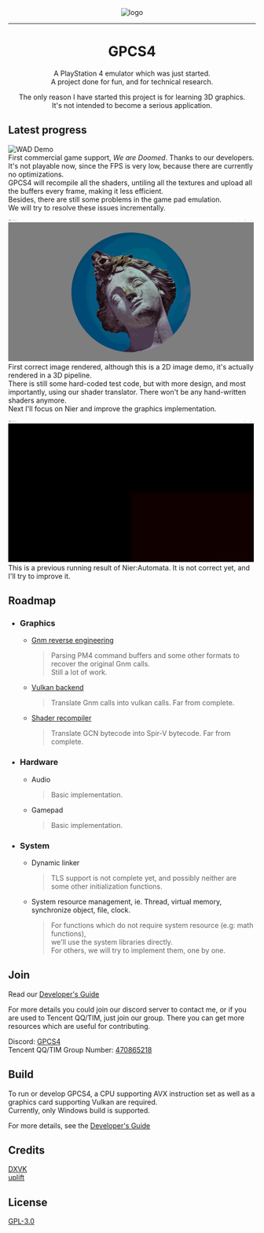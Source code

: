 <div align="center">
   <img width="640" src="https://github.com/Inori/GPCS4/blob/master/Misc/logo.png" alt="logo"></br>

----
# GPCS4
A PlayStation 4 emulator which was just started.  
A project done for fun, and for technical research.  


The only reason I have started this project is for learning 3D graphics.  
It's not intended to become a serious application.
</div>




## Latest progress

![WAD Demo](https://github.com/Inori/ImageHost/blob/master/GPCS4/wad_demo.gif)  
First commercial game support, *We are Doomed*. Thanks to our developers.  
It's not playable now, since the FPS is very low, because there are currently no optimizations.  
GPCS4 will recompile all the shaders, untiling all the textures and upload all the buffers every frame, making it less efficient.  
Besides, there are still some problems in the game pad emulation.  
We will try to resolve these issues incrementally.

![Basic Quad](https://github.com/Inori/ImageHost/blob/master/GPCS4/basic_quad.gif)  
First correct image rendered, although this is a 2D image demo, it's actually rendered in a 3D pipeline.  
There is still some hard-coded test code, but with more design, and most importantly, using our shader translator. There won't be any hand-written shaders anymore.  
Next I'll focus on Nier and improve the graphics implementation.

![Nier Demo](https://github.com/Inori/ImageHost/blob/master/GPCS4/nier_logo.gif)  
This is a previous running result of Nier:Automata. It is not correct yet, and I'll try to improve it.

## Roadmap

* ### Graphics
    * [Gnm reverse engineering](https://github.com/Inori/GPCS4/tree/master/GPCS4/Graphic/Gnm)
        > Parsing PM4 command buffers and some other formats to recover the original Gnm calls.  
        Still a lot of work.
    * [Vulkan backend](https://github.com/Inori/GPCS4/tree/master/GPCS4/Graphic/Gve)
        > Translate Gnm calls into vulkan calls. Far from complete.
    * [Shader recompiler](https://github.com/Inori/GPCS4/tree/master/GPCS4/Graphic/Pssl)
        > Translate GCN bytecode into Spir-V bytecode. Far from complete.

* ### Hardware
    * Audio
        > Basic implementation.
    * Gamepad
        > Basic implementation.

* ### System
    * Dynamic linker
        > TLS support is not complete yet, and possibly neither are some other initialization functions.
    * System resource management, ie. Thread, virtual memory, synchronize object, file, clock.
        > For functions which do not require system resource (e.g: math functions),  
        we'll use the system libraries directly.  
        For others, we will try to implement them, one by one.

## Join

Read our [Developer's Guide](https://github.com/Inori/GPCS4/blob/master/Doc/DeveloperGuide.md)

For more details you could join our discord server to contact me, or if you are used to Tencent QQ/TIM, just join our group. There you can get more resources which are useful for contributing.

Discord: [GPCS4](https://discord.gg/PXrUxtk)  
Tencent QQ/TIM Group Number: <a target="_blank" href="//shang.qq.com/wpa/qunwpa?idkey=aacc9b682acbb7e7463c256cb76ce3fb0f7ba8a584d1561e7eeffe227e14e602">470865218</a>



## Build
To run or develop GPCS4, a CPU supporting AVX instruction set as well as a graphics card supporting Vulkan are required.  
Currently, only Windows build is supported.  

For more details, see the [Developer's Guide](https://github.com/Inori/GPCS4/blob/master/Doc/DeveloperGuide.md)
## Credits
[DXVK](https://github.com/doitsujin/dxvk)  
[uplift](https://github.com/idc/uplift)

## License
[GPL-3.0](https://github.com/Inori/GPCS4/blob/master/LICENSE)  

